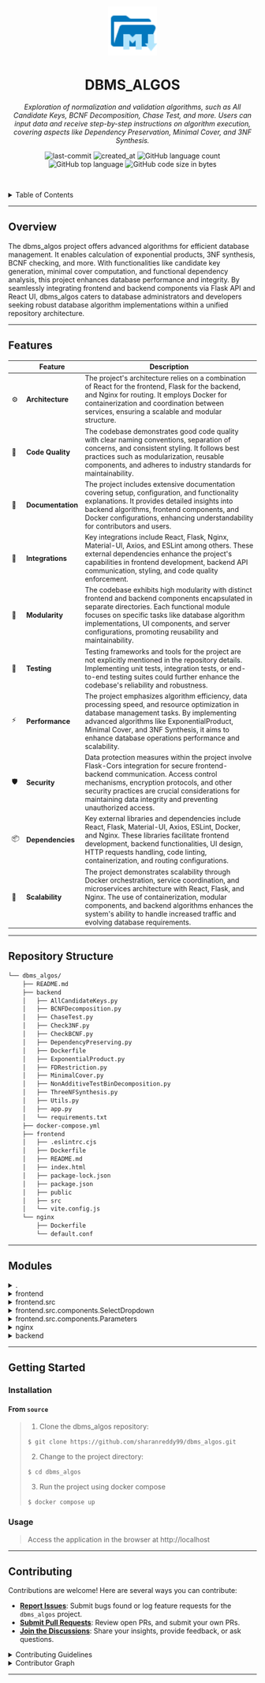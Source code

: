 <p align="center">
  <img src="https://raw.githubusercontent.com/PKief/vscode-material-icon-theme/ec559a9f6bfd399b82bb44393651661b08aaf7ba/icons/folder-markdown-open.svg" width="100" alt="project-logo">
</p>
<p align="center">
    <h1 align="center">DBMS_ALGOS</h1>
</p>
<p align="center">
    <em>Exploration of normalization and validation algorithms, such as All Candidate Keys, BCNF Decomposition, Chase Test, and more. Users can input data and receive step-by-step instructions on algorithm execution, covering aspects like Dependency Preservation, Minimal Cover, and 3NF Synthesis.</em>
</p>
<p align="center">
	<img src="https://img.shields.io/github/commit-activity/m/sharanreddy99/dbms_algos" alt="last-commit">
	<img src="https://img.shields.io/github/created-at/sharanreddy99/dbms_algos" alt="created_at">
   <img alt="GitHub language count" src="https://img.shields.io/github/languages/count/sharanreddy99/dbms_algos">
   <img alt="GitHub top language" src="https://img.shields.io/github/languages/top/sharanreddy99/dbms_algos">
   <img alt="GitHub code size in bytes" src="https://img.shields.io/github/languages/code-size/sharanreddy99/dbms_algos">

</p>
<p align="center">
	<!-- default option, no dependency badges. -->
</p>

<br><!-- TABLE OF CONTENTS -->
<details>
  <summary>Table of Contents</summary><br>

- [ Overview](#-overview)
- [ Features](#-features)
- [ Repository Structure](#-repository-structure)
- [ Modules](#-modules)
- [ Getting Started](#-getting-started)
  - [ Installation](#-installation)
  - [ Usage](#-usage)
- [ Project Roadmap](#-project-roadmap)
- [ Contributing](#-contributing)
</details>
<hr>

##  Overview

The dbms_algos project offers advanced algorithms for efficient database management. It enables calculation of exponential products, 3NF synthesis, BCNF checking, and more. With functionalities like candidate key generation, minimal cover computation, and functional dependency analysis, this project enhances database performance and integrity. By seamlessly integrating frontend and backend components via Flask API and React UI, dbms_algos caters to database administrators and developers seeking robust database algorithm implementations within a unified repository architecture.

---

##  Features

|    |   Feature         | Description |
|----|-------------------|-------------------------------------------------------------------------------------------------------------------------------------------------------|
| ⚙️  | **Architecture**  | The project's architecture relies on a combination of React for the frontend, Flask for the backend, and Nginx for routing. It employs Docker for containerization and coordination between services, ensuring a scalable and modular structure. |
| 🔩 | **Code Quality**  | The codebase demonstrates good code quality with clear naming conventions, separation of concerns, and consistent styling. It follows best practices such as modularization, reusable components, and adheres to industry standards for maintainability. |
| 📄 | **Documentation** | The project includes extensive documentation covering setup, configuration, and functionality explanations. It provides detailed insights into backend algorithms, frontend components, and Docker configurations, enhancing understandability for contributors and users. |
| 🔌 | **Integrations**  | Key integrations include React, Flask, Nginx, Material-UI, Axios, and ESLint among others. These external dependencies enhance the project's capabilities in frontend development, backend API communication, styling, and code quality enforcement. |
| 🧩 | **Modularity**    | The codebase exhibits high modularity with distinct frontend and backend components encapsulated in separate directories. Each functional module focuses on specific tasks like database algorithm implementations, UI components, and server configurations, promoting reusability and maintainability. |
| 🧪 | **Testing**       | Testing frameworks and tools for the project are not explicitly mentioned in the repository details. Implementing unit tests, integration tests, or end-to-end testing suites could further enhance the codebase's reliability and robustness. |
| ⚡️  | **Performance**   | The project emphasizes algorithm efficiency, data processing speed, and resource optimization in database management tasks. By implementing advanced algorithms like ExponentialProduct, Minimal Cover, and 3NF Synthesis, it aims to enhance database operations performance and scalability. |
| 🛡️ | **Security**      | Data protection measures within the project involve Flask-Cors integration for secure frontend-backend communication. Access control mechanisms, encryption protocols, and other security practices are crucial considerations for maintaining data integrity and preventing unauthorized access. |
| 📦 | **Dependencies**  | Key external libraries and dependencies include React, Flask, Material-UI, Axios, ESLint, Docker, and Nginx. These libraries facilitate frontend development, backend functionalities, UI design, HTTP requests handling, code linting, containerization, and routing configurations. |
| 🚀 | **Scalability**   | The project demonstrates scalability through Docker orchestration, service coordination, and microservices architecture with React, Flask, and Nginx. The use of containerization, modular components, and backend algorithms enhances the system's ability to handle increased traffic and evolving database requirements. |

---

##  Repository Structure

```sh
└── dbms_algos/
    ├── README.md
    ├── backend
    │   ├── AllCandidateKeys.py
    │   ├── BCNFDecomposition.py
    │   ├── ChaseTest.py
    │   ├── Check3NF.py
    │   ├── CheckBCNF.py
    │   ├── DependencyPreserving.py
    │   ├── Dockerfile
    │   ├── ExponentialProduct.py
    │   ├── FDRestriction.py
    │   ├── MinimalCover.py
    │   ├── NonAdditiveTestBinDecomposition.py
    │   ├── ThreeNFSynthesis.py
    │   ├── Utils.py
    │   ├── app.py
    │   └── requirements.txt
    ├── docker-compose.yml
    ├── frontend
    │   ├── .eslintrc.cjs
    │   ├── Dockerfile
    │   ├── README.md
    │   ├── index.html
    │   ├── package-lock.json
    │   ├── package.json
    │   ├── public
    │   ├── src
    │   └── vite.config.js
    └── nginx
        ├── Dockerfile
        └── default.conf
```

---

##  Modules

<details closed><summary>.</summary>

| File                                                                                                 | Summary                                                                                                                                                                                                                                                                       |
| ---                                                                                                  | ---                                                                                                                                                                                                                                                                           |
| [docker-compose.yml](https://github.com/sharanreddy99/dbms_algos.git/blob/master/docker-compose.yml) | Coordinates Docker services for front-end, back-end, and nginx in the repository. Defines builds and volumes, connects front-end to back-end via environment variable, and ensures nginx dependencies. Maintains ports for accessing front-end, back-end, and nginx services. |

</details>

<details closed><summary>frontend</summary>

| File                                                                                                        | Summary                                                                                                                                                                                                                                                                                                                                                                                                                                                                                                                                                                                                     |
| ---                                                                                                         | ---                                                                                                                                                                                                                                                                                                                                                                                                                                                                                                                                                                                                         |
| [package-lock.json](https://github.com/sharanreddy99/dbms_algos.git/blob/master/frontend/package-lock.json) | ExponentialProduct.py**The `ExponentialProduct.py` file in the `dbms_algos` repository plays a crucial role in calculating and generating the exponential product of relations within a database management system. This essential functionality enables the system to efficiently process complex queries, analyze relationships between tables, and optimize data retrieval operations. By implementing this feature, the code enhances the overall performance and scalability of the database system, aligning with the repositorys architectural focus on advanced algorithms for database management. |
| [vite.config.js](https://github.com/sharanreddy99/dbms_algos.git/blob/master/frontend/vite.config.js)       | Configures Vite settings for the frontend, enabling React plugin and defining server options like the port and watch mode.                                                                                                                                                                                                                                                                                                                                                                                                                                                                                  |
| [Dockerfile](https://github.com/sharanreddy99/dbms_algos.git/blob/master/frontend/Dockerfile)               | Facilitates frontend setup with Node.js in Docker. Establishes a working directory, installs dependencies, copies files, and initiates the application. Enables seamless frontend development within the DBMS algorithms repository architecture.                                                                                                                                                                                                                                                                                                                                                           |
| [package.json](https://github.com/sharanreddy99/dbms_algos.git/blob/master/frontend/package.json)           | Manages scripts and dependencies for Walmart frontend build pipeline using Vite and ESLint, enhancing development with React and Material-UI.                                                                                                                                                                                                                                                                                                                                                                                                                                                               |
| [index.html](https://github.com/sharanreddy99/dbms_algos.git/blob/master/frontend/index.html)               | Defines the main HTML structure and root element for the DBMS Codes frontend, loading scripts for application functionality.                                                                                                                                                                                                                                                                                                                                                                                                                                                                                |
| [.eslintrc.cjs](https://github.com/sharanreddy99/dbms_algos.git/blob/master/frontend/.eslintrc.cjs)         | Configures ESLint with rules for React development, ensuring browser and ES2020 compatibility. Ignores specified patterns and enforces guidelines for React components, unused variables, and component exports.                                                                                                                                                                                                                                                                                                                                                                                            |

</details>

<details closed><summary>frontend.src</summary>

| File                                                                                            | Summary                                                                                                                                                                                                                                                                                |
| ---                                                                                             | ---                                                                                                                                                                                                                                                                                    |
| [App.css](https://github.com/sharanreddy99/dbms_algos.git/blob/master/frontend/src/App.css)     | Improve styling consistency across the frontend of the repository by defining CSS rules for the components. This file enhances the visual appeal and user experience by ensuring a cohesive design language is applied uniformly.                                                      |
| [index.css](https://github.com/sharanreddy99/dbms_algos.git/blob/master/frontend/src/index.css) | Prevent text selection on web pages by disabling user-select CSS property in the frontend/src/index.css file. This feature enhances user experience by restricting accidental text highlighting.                                                                                       |
| [utils.js](https://github.com/sharanreddy99/dbms_algos.git/blob/master/frontend/src/utils.js)   | Implements a utility function for sorting objects in an array by a specified key.                                                                                                                                                                                                      |
| [main.jsx](https://github.com/sharanreddy99/dbms_algos.git/blob/master/frontend/src/main.jsx)   | Renders React application root element using ReactDOM.createRoot, encapsulating App component for frontend UI in the dbms_algos repository.                                                                                                                                            |
| [App.jsx](https://github.com/sharanreddy99/dbms_algos.git/blob/master/frontend/src/App.jsx)     | Manages user interface interactions, fetches backend data, and displays results. Persists user password, executes algorithms, and updates UI components dynamically based on user input. Facilitates a seamless frontend experience for running database management system algorithms. |

</details>

<details closed><summary>frontend.src.components.SelectDropdown</summary>

| File                                                                                                                                        | Summary                                                                                                                                                                                                                                                     |
| ---                                                                                                                                         | ---                                                                                                                                                                                                                                                         |
| [SelectDropdown.jsx](https://github.com/sharanreddy99/dbms_algos.git/blob/master/frontend/src/components/SelectDropdown/SelectDropdown.jsx) | Enables selection of algorithm types with a dropdown menu for interactive user experience. Integrates readily into frontend to facilitate seamless navigation and interaction with various backend algorithms in the database management system repository. |

</details>

<details closed><summary>frontend.src.components.Parameters</summary>

| File                                                                                                                            | Summary                                                                                                                                                                                             |
| ---                                                                                                                             | ---                                                                                                                                                                                                 |
| [Parameters.jsx](https://github.com/sharanreddy99/dbms_algos.git/blob/master/frontend/src/components/Parameters/Parameters.jsx) | Generates interactive form to input parameters for computing minimal cover types in database management system algorithms. Supports dynamic updating of data fields for efficient user interaction. |

</details>

<details closed><summary>nginx</summary>

| File                                                                                           | Summary                                                                                                                                                                          |
| ---                                                                                            | ---                                                                                                                                                                              |
| [Dockerfile](https://github.com/sharanreddy99/dbms_algos.git/blob/master/nginx/Dockerfile)     | Configures Nginx server by copying custom configuration.                                                                                                                         |
| [default.conf](https://github.com/sharanreddy99/dbms_algos.git/blob/master/nginx/default.conf) | Enables reverse proxying to Flask and React servers for API and frontend requests.Defines upstream servers and routes HTTP requests to corresponding services based on URI path. |

</details>

<details closed><summary>backend</summary>

| File                                                                                                                                         | Summary                                                                                                                                                                                                                                                       |
| ---                                                                                                                                          | ---                                                                                                                                                                                                                                                           |
| [NonAdditiveTestBinDecomposition.py](https://github.com/sharanreddy99/dbms_algos.git/blob/master/backend/NonAdditiveTestBinDecomposition.py) | Implements a function to test non-additive join-binarization decomposition in database management system algorithms. It checks if subsets of attributes preserve functional dependencies based on given sets of attributes and functional dependencies.       |
| [DependencyPreserving.py](https://github.com/sharanreddy99/dbms_algos.git/blob/master/backend/DependencyPreserving.py)                       | Analyzes functional dependencies to determine if they are preserved in a given relation decomposition, aiding in maintaining data integrity.                                                                                                                  |
| [FDRestriction.py](https://github.com/sharanreddy99/dbms_algos.git/blob/master/backend/FDRestriction.py)                                     | Calculates Functional Dependency Restrictions based on the provided functional dependencies and attributes. Determines proper subsets and restrictions for each subset. Displays results, including the minimal cover if desired.                             |
| [requirements.txt](https://github.com/sharanreddy99/dbms_algos.git/blob/master/backend/requirements.txt)                                     | Implements Flask and Flask-Cors dependencies for backend API functionality. Facilitates seamless communication between the frontend and backend components within the repositorys architectural scope.                                                        |
| [Check3NF.py](https://github.com/sharanreddy99/dbms_algos.git/blob/master/backend/Check3NF.py)                                               | Checks for 3rd Normal Form (3NF) compliance in a database schema by verifying key dependencies. Ensure all attributes not part of any candidate key are functionally determined by only the key attributes.                                                   |
| [AllCandidateKeys.py](https://github.com/sharanreddy99/dbms_algos.git/blob/master/backend/AllCandidateKeys.py)                               | Generates candidate keys by analyzing functional dependencies and attribute sets. Identifies primary keys based on closure computations, considering all possible attribute combinations in a given relation.                                                 |
| [CheckBCNF.py](https://github.com/sharanreddy99/dbms_algos.git/blob/master/backend/CheckBCNF.py)                                             | Implements BCNF (Boyce-Codd Normal Form) checking for a given set of functional dependencies and relation schema. Analyzes if any dependency violates BCNF and returns the first one found, otherwise confirms BCNF compliance.                               |
| [Dockerfile](https://github.com/sharanreddy99/dbms_algos.git/blob/master/backend/Dockerfile)                                                 | Installs Python dependencies for the backend server, sets up the project environment, and runs a Flask server in the Docker container for the database management system algorithms repository.                                                               |
| [ExponentialProduct.py](https://github.com/sharanreddy99/dbms_algos.git/blob/master/backend/ExponentialProduct.py)                           | Implements algorithm for finding functional dependencies in relation schema. Automatically derives all dependencies using reflexivity, augmentation, and transitivity rules. Displays rounds of modification and final count of dependencies.                 |
| [ThreeNFSynthesis.py](https://github.com/sharanreddy99/dbms_algos.git/blob/master/backend/ThreeNFSynthesis.py)                               | Analyzes functional dependencies and synthesizes 3NF decompositions for the provided relation schemas. Verifies candidate keys, generates minimal covers, and tests containment relationships to yield decompositions. Organizes results with custom mapping. |
| [MinimalCover.py](https://github.com/sharanreddy99/dbms_algos.git/blob/master/backend/MinimalCover.py)                                       | Implements the Minimal Cover algorithm for functional dependencies in a database system. Manages left and right reductions, eliminating empty right-hand sides, and applies standard or non-standard form rules based on a specified characteristic.          |
| [Utils.py](https://github.com/sharanreddy99/dbms_algos.git/blob/master/backend/Utils.py)                                                     | Computes closures and power sets, handles functional dependencies, and aids in relational database algorithms by extracting LHS and RHS. BaseController for managing data transformations and prints step-by-step progress.                                   |
| [app.py](https://github.com/sharanreddy99/dbms_algos.git/blob/master/backend/app.py)                                                         | Implements backend algorithms in a Flask app. Routes handle various database management tasks like finding candidate keys, BCNF decomposition, and 3NF synthesis. The app executes algorithms based on user input and returns outputs accordingly.            |
| [ChaseTest.py](https://github.com/sharanreddy99/dbms_algos.git/blob/master/backend/ChaseTest.py)                                             | Validates lossless relations using Chase test and functional dependencies, ensuring data consistency for database schemas in the repository.                                                                                                                  |
| [BCNFDecomposition.py](https://github.com/sharanreddy99/dbms_algos.git/blob/master/backend/BCNFDecomposition.py)                             | Implements BCNF decomposition algorithm within the database management systems backend. Performs decomposition and prints the resulting map.                                                                                                                  |

</details>

---

##  Getting Started

###  Installation

<h4>From <code>source</code></h4>

> 1. Clone the dbms_algos repository:
>
> ```console
> $ git clone https://github.com/sharanreddy99/dbms_algos.git
> ```
>
> 2. Change to the project directory:
> ```console
> $ cd dbms_algos
> ```
>
> 3. Run the project using docker compose
> ```console
> $ docker compose up
> ```

###  Usage


> Access the application in the browser at http://localhost

---


##  Contributing

Contributions are welcome! Here are several ways you can contribute:

- **[Report Issues](https://github.com/sharanreddy99/dbms_algos.git/issues)**: Submit bugs found or log feature requests for the `dbms_algos` project.
- **[Submit Pull Requests](https://github.com/sharanreddy99/dbms_algos.git/blob/main/CONTRIBUTING.md)**: Review open PRs, and submit your own PRs.
- **[Join the Discussions](https://github.com/sharanreddy99/dbms_algos.git/discussions)**: Share your insights, provide feedback, or ask questions.

<details closed>
<summary>Contributing Guidelines</summary>

1. **Fork the Repository**: Start by forking the project repository to your github account.
2. **Clone Locally**: Clone the forked repository to your local machine using a git client.
   ```sh
   git clone https://github.com/sharanreddy99/dbms_algos.git
   ```
3. **Create a New Branch**: Always work on a new branch, giving it a descriptive name.
   ```sh
   git checkout -b new-feature-x
   ```
4. **Make Your Changes**: Develop and test your changes locally.
5. **Commit Your Changes**: Commit with a clear message describing your updates.
   ```sh
   git commit -m 'Implemented new feature x.'
   ```
6. **Push to github**: Push the changes to your forked repository.
   ```sh
   git push origin new-feature-x
   ```
7. **Submit a Pull Request**: Create a PR against the original project repository. Clearly describe the changes and their motivations.
8. **Review**: Once your PR is reviewed and approved, it will be merged into the main branch. Congratulations on your contribution!
</details>

<details closed>
<summary>Contributor Graph</summary>
<br>
<p align="center">
   <a href="https://github.com/sharanreddy99/dbms_algos.git/graphs/contributors">
      <img src="https://contrib.rocks/image?repo=sharanreddy99/dbms_algos">
   </a>
</p>
</details>

---
